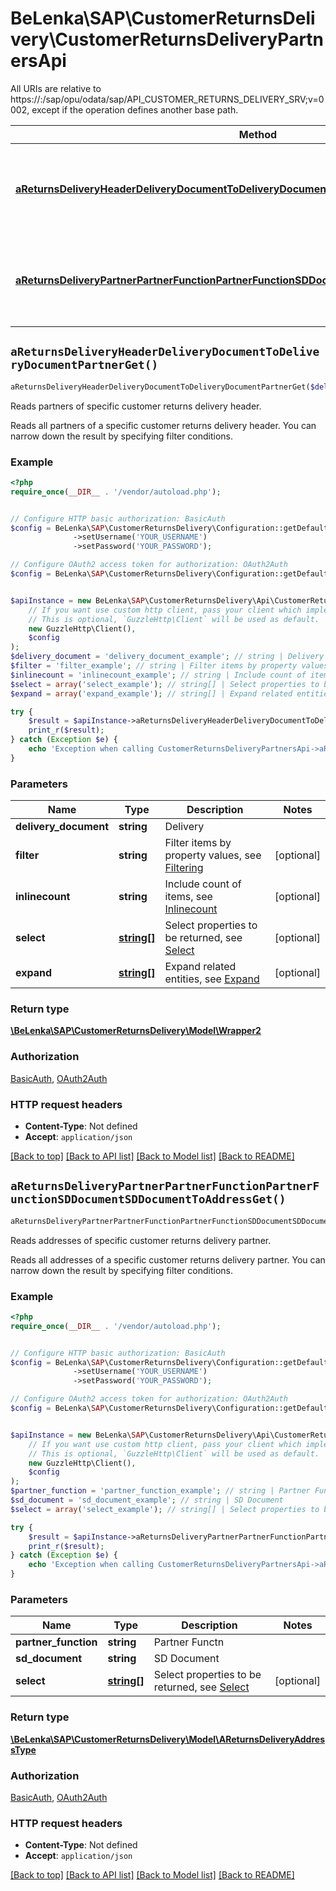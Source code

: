 # BeLenka\SAP\CustomerReturnsDelivery\CustomerReturnsDeliveryPartnersApi

All URIs are relative to https://:/sap/opu/odata/sap/API_CUSTOMER_RETURNS_DELIVERY_SRV;v&#x3D;0002, except if the operation defines another base path.

| Method | HTTP request | Description |
| ------------- | ------------- | ------------- |
| [**aReturnsDeliveryHeaderDeliveryDocumentToDeliveryDocumentPartnerGet()**](CustomerReturnsDeliveryPartnersApi.md#aReturnsDeliveryHeaderDeliveryDocumentToDeliveryDocumentPartnerGet) | **GET** /A_ReturnsDeliveryHeader(&#39;{DeliveryDocument}&#39;)/to_DeliveryDocumentPartner | Reads partners of specific customer returns delivery header. |
| [**aReturnsDeliveryPartnerPartnerFunctionPartnerFunctionSDDocumentSDDocumentToAddressGet()**](CustomerReturnsDeliveryPartnersApi.md#aReturnsDeliveryPartnerPartnerFunctionPartnerFunctionSDDocumentSDDocumentToAddressGet) | **GET** /A_ReturnsDeliveryPartner(PartnerFunction&#x3D;&#39;{PartnerFunction}&#39;,SDDocument&#x3D;&#39;{SDDocument}&#39;)/to_Address | Reads addresses of specific customer returns delivery partner. |


## `aReturnsDeliveryHeaderDeliveryDocumentToDeliveryDocumentPartnerGet()`

```php
aReturnsDeliveryHeaderDeliveryDocumentToDeliveryDocumentPartnerGet($delivery_document, $filter, $inlinecount, $select, $expand): \BeLenka\SAP\CustomerReturnsDelivery\Model\Wrapper2
```

Reads partners of specific customer returns delivery header.

Reads all partners of a specific customer returns delivery header. You can narrow down the result by specifying filter conditions.

### Example

```php
<?php
require_once(__DIR__ . '/vendor/autoload.php');


// Configure HTTP basic authorization: BasicAuth
$config = BeLenka\SAP\CustomerReturnsDelivery\Configuration::getDefaultConfiguration()
              ->setUsername('YOUR_USERNAME')
              ->setPassword('YOUR_PASSWORD');

// Configure OAuth2 access token for authorization: OAuth2Auth
$config = BeLenka\SAP\CustomerReturnsDelivery\Configuration::getDefaultConfiguration()->setAccessToken('YOUR_ACCESS_TOKEN');


$apiInstance = new BeLenka\SAP\CustomerReturnsDelivery\Api\CustomerReturnsDeliveryPartnersApi(
    // If you want use custom http client, pass your client which implements `GuzzleHttp\ClientInterface`.
    // This is optional, `GuzzleHttp\Client` will be used as default.
    new GuzzleHttp\Client(),
    $config
);
$delivery_document = 'delivery_document_example'; // string | Delivery
$filter = 'filter_example'; // string | Filter items by property values, see [Filtering](https://help.sap.com/doc/5890d27be418427993fafa6722cdc03b/Cloud/en-US/OdataV2.pdf#page=64)
$inlinecount = 'inlinecount_example'; // string | Include count of items, see [Inlinecount](https://help.sap.com/doc/5890d27be418427993fafa6722cdc03b/Cloud/en-US/OdataV2.pdf#page=67)
$select = array('select_example'); // string[] | Select properties to be returned, see [Select](https://help.sap.com/doc/5890d27be418427993fafa6722cdc03b/Cloud/en-US/OdataV2.pdf#page=68)
$expand = array('expand_example'); // string[] | Expand related entities, see [Expand](https://help.sap.com/doc/5890d27be418427993fafa6722cdc03b/Cloud/en-US/OdataV2.pdf#page=63)

try {
    $result = $apiInstance->aReturnsDeliveryHeaderDeliveryDocumentToDeliveryDocumentPartnerGet($delivery_document, $filter, $inlinecount, $select, $expand);
    print_r($result);
} catch (Exception $e) {
    echo 'Exception when calling CustomerReturnsDeliveryPartnersApi->aReturnsDeliveryHeaderDeliveryDocumentToDeliveryDocumentPartnerGet: ', $e->getMessage(), PHP_EOL;
}
```

### Parameters

| Name | Type | Description  | Notes |
| ------------- | ------------- | ------------- | ------------- |
| **delivery_document** | **string**| Delivery | |
| **filter** | **string**| Filter items by property values, see [Filtering](https://help.sap.com/doc/5890d27be418427993fafa6722cdc03b/Cloud/en-US/OdataV2.pdf#page&#x3D;64) | [optional] |
| **inlinecount** | **string**| Include count of items, see [Inlinecount](https://help.sap.com/doc/5890d27be418427993fafa6722cdc03b/Cloud/en-US/OdataV2.pdf#page&#x3D;67) | [optional] |
| **select** | [**string[]**](../Model/string.md)| Select properties to be returned, see [Select](https://help.sap.com/doc/5890d27be418427993fafa6722cdc03b/Cloud/en-US/OdataV2.pdf#page&#x3D;68) | [optional] |
| **expand** | [**string[]**](../Model/string.md)| Expand related entities, see [Expand](https://help.sap.com/doc/5890d27be418427993fafa6722cdc03b/Cloud/en-US/OdataV2.pdf#page&#x3D;63) | [optional] |

### Return type

[**\BeLenka\SAP\CustomerReturnsDelivery\Model\Wrapper2**](../Model/Wrapper2.md)

### Authorization

[BasicAuth](../../README.md#BasicAuth), [OAuth2Auth](../../README.md#OAuth2Auth)

### HTTP request headers

- **Content-Type**: Not defined
- **Accept**: `application/json`

[[Back to top]](#) [[Back to API list]](../../README.md#endpoints)
[[Back to Model list]](../../README.md#models)
[[Back to README]](../../README.md)

## `aReturnsDeliveryPartnerPartnerFunctionPartnerFunctionSDDocumentSDDocumentToAddressGet()`

```php
aReturnsDeliveryPartnerPartnerFunctionPartnerFunctionSDDocumentSDDocumentToAddressGet($partner_function, $sd_document, $select): \BeLenka\SAP\CustomerReturnsDelivery\Model\AReturnsDeliveryAddressType
```

Reads addresses of specific customer returns delivery partner.

Reads all addresses of a specific customer returns delivery partner. You can narrow down the result by specifying filter conditions.

### Example

```php
<?php
require_once(__DIR__ . '/vendor/autoload.php');


// Configure HTTP basic authorization: BasicAuth
$config = BeLenka\SAP\CustomerReturnsDelivery\Configuration::getDefaultConfiguration()
              ->setUsername('YOUR_USERNAME')
              ->setPassword('YOUR_PASSWORD');

// Configure OAuth2 access token for authorization: OAuth2Auth
$config = BeLenka\SAP\CustomerReturnsDelivery\Configuration::getDefaultConfiguration()->setAccessToken('YOUR_ACCESS_TOKEN');


$apiInstance = new BeLenka\SAP\CustomerReturnsDelivery\Api\CustomerReturnsDeliveryPartnersApi(
    // If you want use custom http client, pass your client which implements `GuzzleHttp\ClientInterface`.
    // This is optional, `GuzzleHttp\Client` will be used as default.
    new GuzzleHttp\Client(),
    $config
);
$partner_function = 'partner_function_example'; // string | Partner Functn
$sd_document = 'sd_document_example'; // string | SD Document
$select = array('select_example'); // string[] | Select properties to be returned, see [Select](https://help.sap.com/doc/5890d27be418427993fafa6722cdc03b/Cloud/en-US/OdataV2.pdf#page=68)

try {
    $result = $apiInstance->aReturnsDeliveryPartnerPartnerFunctionPartnerFunctionSDDocumentSDDocumentToAddressGet($partner_function, $sd_document, $select);
    print_r($result);
} catch (Exception $e) {
    echo 'Exception when calling CustomerReturnsDeliveryPartnersApi->aReturnsDeliveryPartnerPartnerFunctionPartnerFunctionSDDocumentSDDocumentToAddressGet: ', $e->getMessage(), PHP_EOL;
}
```

### Parameters

| Name | Type | Description  | Notes |
| ------------- | ------------- | ------------- | ------------- |
| **partner_function** | **string**| Partner Functn | |
| **sd_document** | **string**| SD Document | |
| **select** | [**string[]**](../Model/string.md)| Select properties to be returned, see [Select](https://help.sap.com/doc/5890d27be418427993fafa6722cdc03b/Cloud/en-US/OdataV2.pdf#page&#x3D;68) | [optional] |

### Return type

[**\BeLenka\SAP\CustomerReturnsDelivery\Model\AReturnsDeliveryAddressType**](../Model/AReturnsDeliveryAddressType.md)

### Authorization

[BasicAuth](../../README.md#BasicAuth), [OAuth2Auth](../../README.md#OAuth2Auth)

### HTTP request headers

- **Content-Type**: Not defined
- **Accept**: `application/json`

[[Back to top]](#) [[Back to API list]](../../README.md#endpoints)
[[Back to Model list]](../../README.md#models)
[[Back to README]](../../README.md)
